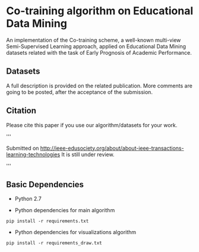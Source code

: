 # Co-training algorithm on Educational Data Mining 
An implementation of the Co-training scheme, a well-known multi-view Semi-Supervised Learning approach, applied on Educational Data Mining datasets related with the task of Early Prognosis of Academic Performance.


## Datasets

A full description is provided on the related publication.
More comments are going to be posted, after the acceptance of the submission.

## Citation

Please cite this paper if you use our algorithm/datasets for your work.

'''

Submitted on http://ieee-edusociety.org/about/about-ieee-transactions-learning-technologies
It is still under review.

'''

## Basic Dependencies

* Python 2.7

* Python dependencies for main algorithm
```
pip install -r requirements.txt

```

* Python dependencies for visualizations algorithm
```
pip install -r requirements_draw.txt

```

